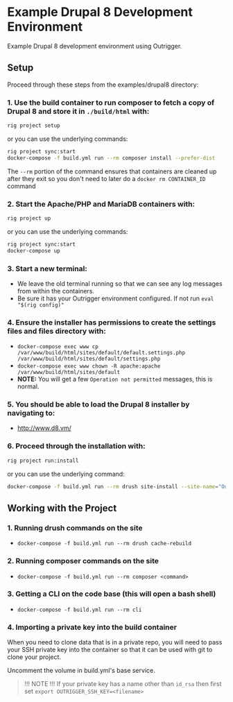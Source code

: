# Example Drupal 8 Development Environment

Example Drupal 8 development environment using Outrigger.

## Setup

Proceed through these steps from the examples/drupal8 directory:

### 1. Use the build container to run composer to fetch a copy of Drupal 8 and store it in `./build/html` with:

```bash
rig project setup
```

or you can use the underlying commands:

```bash
rig project sync:start
docker-compose -f build.yml run --rm composer install --prefer-dist
```

The `--rm` portion of the command ensures that containers are cleaned up after they exit so you don't need to later do a `docker rm CONTAINER_ID` command

### 2. Start the Apache/PHP and MariaDB containers with:

```bash
rig project up
```

or you can use the underlying commands:

```bash
rig project sync:start
docker-compose up
```

### 3. Start a new terminal:

  - We leave the old terminal running so that we can see any log messages from within the containers.
  - Be sure it has your Outrigger environment configured. If not run `eval "$(rig config)"`

### 4. Ensure the installer has permissions to create the settings files and files directory with:

  - `docker-compose exec www cp /var/www/build/html/sites/default/default.settings.php /var/www/build/html/sites/default/settings.php`
  - `docker-compose exec www chown -R apache:apache /var/www/build/html/sites/default`
  - **NOTE:** You will get a few `Operation not permitted` messages, this is normal.

### 5. You should be able to load the Drupal 8 installer by navigating to:

  - http://www.d8.vm/

### 6. Proceed through the installation with:

```bash
rig project run:install
```

or you can use the underlying command:

```bash
docker-compose -f build.yml run --rm drush site-install --site-name="Outrigger Drupal Example" --db-url=mysql://admin:admin@db/drupal8
```

## Working with the Project

### 1. Running drush commands on the site

  - `docker-compose -f build.yml run --rm drush cache-rebuild`

### 2. Running composer commands on the site

  - `docker-compose -f build.yml run --rm composer <command>`

### 3. Getting a CLI on the code base (this will open a bash shell)

  - `docker-compose -f build.yml run --rm cli`

### 4. Importing a private key into the build container

When you need to clone data that is in a private repo, you will need to pass your SSH private key into the container so that it can be used with git to clone your project.  

Uncomment the volume in build.yml's base service.

> !!! NOTE !!!
> If your private key has a name other than `id_rsa` then first set `export OUTRIGGER_SSH_KEY=<filename>`
